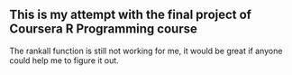 ## This is my attempt with the final project of Coursera R Programming course

The rankall function is still not working for me, it would be great if anyone could help me to figure it out. 
